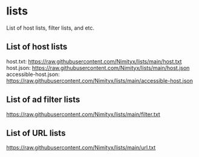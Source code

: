 # lists
List of host lists, filter lists, and etc.

## List of host lists
host.txt: https://raw.githubusercontent.com/Nimityx/lists/main/host.txt
host.json: https://raw.githubusercontent.com/Nimityx/lists/main/host.json
accessible-host.json: https://raw.githubusercontent.com/Nimityx/lists/main/accessible-host.json

## List of ad filter lists
https://raw.githubusercontent.com/Nimityx/lists/main/filter.txt

## List of URL lists
https://raw.githubusercontent.com/Nimityx/lists/main/url.txt
